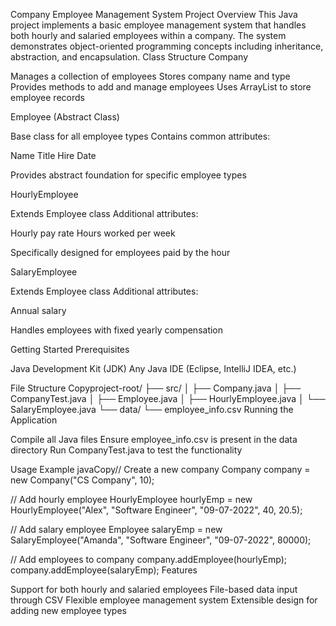 Company Employee Management System
Project Overview
This Java project implements a basic employee management system that handles both hourly and salaried employees within a company. The system demonstrates object-oriented programming concepts including inheritance, abstraction, and encapsulation.
Class Structure
Company

Manages a collection of employees
Stores company name and type
Provides methods to add and manage employees
Uses ArrayList to store employee records

Employee (Abstract Class)

Base class for all employee types
Contains common attributes:

Name
Title
Hire Date


Provides abstract foundation for specific employee types

HourlyEmployee

Extends Employee class
Additional attributes:

Hourly pay rate
Hours worked per week


Specifically designed for employees paid by the hour

SalaryEmployee

Extends Employee class
Additional attributes:

Annual salary


Handles employees with fixed yearly compensation

Getting Started
Prerequisites

Java Development Kit (JDK)
Any Java IDE (Eclipse, IntelliJ IDEA, etc.)

File Structure
Copyproject-root/
├── src/
│   ├── Company.java
│   ├── CompanyTest.java
│   ├── Employee.java
│   ├── HourlyEmployee.java
│   └── SalaryEmployee.java
└── data/
    └── employee_info.csv
Running the Application

Compile all Java files
Ensure employee_info.csv is present in the data directory
Run CompanyTest.java to test the functionality

Usage Example
javaCopy// Create a new company
Company company = new Company("CS Company", 10);

// Add hourly employee
HourlyEmployee hourlyEmp = new HourlyEmployee("Alex", "Software Engineer", 
    "09-07-2022", 40, 20.5);

// Add salary employee
Employee salaryEmp = new SalaryEmployee("Amanda", "Software Engineer", 
    "09-07-2022", 80000);

// Add employees to company
company.addEmployee(hourlyEmp);
company.addEmployee(salaryEmp);
Features

Support for both hourly and salaried employees
File-based data input through CSV
Flexible employee management system
Extensible design for adding new employee types
